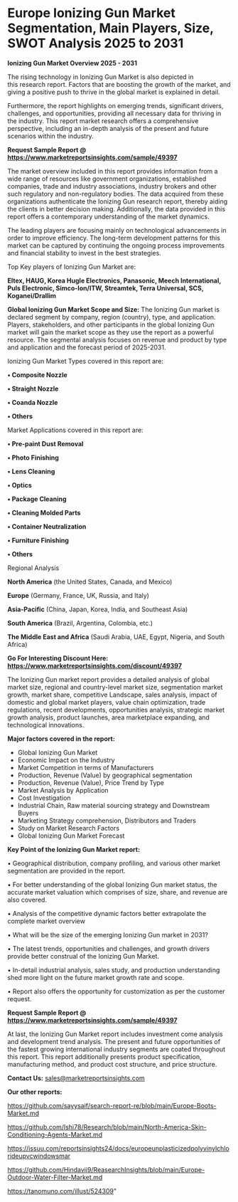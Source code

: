 # Europe Ionizing Gun Market Segmentation, Main Players, Size, SWOT Analysis 2025 to 2031

<Strong> Ionizing Gun Market Overview 2025 - 2031</strong>

The rising technology in Ionizing Gun Market is also depicted in this research report. Factors that are boosting the growth of the market, and giving a positive push to thrive in the global market is explained in detail.

Furthermore, the report highlights on emerging trends, significant drivers, challenges, and opportunities, providing all necessary data for thriving in the industry. This report market research offers a comprehensive perspective, including an in-depth analysis of the present and future scenarios within the industry.

<strong>Request Sample Report @ <a href=https://www.marketreportsinsights.com/sample/49397>https://www.marketreportsinsights.com/sample/49397</a></strong>

The market overview included in this report provides information from a wide range of resources like government organizations, established companies, trade and industry associations, industry brokers and other such regulatory and non-regulatory bodies. The data acquired from these organizations authenticate the Ionizing Gun research report, thereby aiding the clients in better decision making. Additionally, the data provided in this report offers a contemporary understanding of the market dynamics.

The leading players are focusing mainly on technological advancements in order to improve efficiency. The long-term development patterns for this market can be captured by continuing the ongoing process improvements and financial stability to invest in the best strategies.

Top Key players of Ionizing Gun Market are:

<strong>Eltex, HAUG, Korea Hugle Electronics, Panasonic, Meech International, Puls Electronic, Simco-Ion/ITW, Streamtek, Terra Universal, SCS, Koganei/Drallim</strong>

<strong><b>Global Ionizing Gun Market Scope and Size:</b></strong>
The Ionizing Gun market is declared segment by company, region (country), type, and application. Players, stakeholders, and other participants in the global Ionizing Gun market will gain the market scope as they use the report as a powerful resource. The segmental analysis focuses on revenue and product by type and application and the forecast period of 2025-2031.

Ionizing Gun Market Types covered in this report are:

<strong>•  Composite Nozzle

•  Straight Nozzle

•  Coanda Nozzle

•  Others</strong>

Market Applications covered in this report are:

<strong>•  Pre-paint Dust Removal

•  Photo Finishing

•  Lens Cleaning

•  Optics

•  Package Cleaning

•  Cleaning Molded Parts

•  Container Neutralization

•  Furniture Finishing

•  Others</strong> 

Regional Analysis

<strong>North America</strong> (the United States, Canada, and Mexico)

<strong>Europe</strong> (Germany, France, UK, Russia, and Italy)

<strong>Asia-Pacific</strong> (China, Japan, Korea, India, and Southeast Asia)

<strong>South America</strong> (Brazil, Argentina, Colombia, etc.)

<strong>The Middle East and Africa</strong> (Saudi Arabia, UAE, Egypt, Nigeria, and South Africa)

<strong>Go For Interesting Discount Here: <a href=https://www.marketreportsinsights.com/discount/49397>https://www.marketreportsinsights.com/discount/49397</a></strong>

The Ionizing Gun market report provides a detailed analysis of global market size, regional and country-level market size, segmentation market growth, market share, competitive Landscape, sales analysis, impact of domestic and global market players, value chain optimization, trade regulations, recent developments, opportunities analysis, strategic market growth analysis, product launches, area marketplace expanding, and technological innovations.

<strong><b>Major factors covered in the report:</b></strong>
<ul>
  <li>Global Ionizing Gun Market </li>
  <li>Economic Impact on the Industry</li>
  <li>Market Competition in terms of Manufacturers</li>
  <li>Production, Revenue (Value) by geographical segmentation</li>
  <li>Production, Revenue (Value), Price Trend by Type</li>
  <li>Market Analysis by Application</li>
  <li>Cost Investigation</li>
  <li>Industrial Chain, Raw material sourcing strategy and Downstream Buyers</li>
  <li>Marketing Strategy comprehension, Distributors and Traders</li>
  <li>Study on Market Research Factors</li>
  <li>Global Ionizing Gun Market Forecast</li>
</ul>

<strong><b>Key Point of the Ionizing Gun Market report:</b></strong>

• Geographical distribution, company profiling, and various other market segmentation are provided in the report.

• For better understanding of the global Ionizing Gun market status, the accurate market valuation which comprises of size, share, and revenue are also covered.

• Analysis of the competitive dynamic factors better extrapolate the complete market overview

• What will be the size of the emerging Ionizing Gun market in 2031?

• The latest trends, opportunities and challenges, and growth drivers provide better construal of the Ionizing Gun Market.

• In-detail industrial analysis, sales study, and production understanding shed more light on the future market growth rate and scope.

• Report also offers the opportunity for customization as per the customer request.

<strong>Request Sample Report @ <a href=https://www.marketreportsinsights.com/sample/49397>https://www.marketreportsinsights.com/sample/49397</a></strong>

At last, the Ionizing Gun Market report includes investment come analysis and development trend analysis. The present and future opportunities of the fastest growing international industry segments are coated throughout this report. This report additionally presents product specification, manufacturing method, and product cost structure, and price structure.

<strong>Contact Us:</strong>
sales@marketreportsinsights.com

<strong>Our other reports:</strong>

<a href=https://github.com/sayysaif/search-report-re/blob/main/Europe-Boots-Market.md>https://github.com/sayysaif/search-report-re/blob/main/Europe-Boots-Market.md</a>

<a href=https://github.com/Ishi78/Research/blob/main/North-America-Skin-Conditioning-Agents-Market.md>https://github.com/Ishi78/Research/blob/main/North-America-Skin-Conditioning-Agents-Market.md</a>

<a href=https://issuu.com/reportsinsights24/docs/europeunplasticizedpolyvinylchlorideupvcwindowsmar>https://issuu.com/reportsinsights24/docs/europeunplasticizedpolyvinylchlorideupvcwindowsmar</a>

<a href=https://github.com/Hindavii9/ReasearchInsights/blob/main/Europe-Outdoor-Water-Filter-Market.md>https://github.com/Hindavii9/ReasearchInsights/blob/main/Europe-Outdoor-Water-Filter-Market.md</a>

<a href=https://tanomuno.com/illust/524309>https://tanomuno.com/illust/524309</a>"
